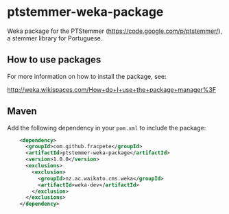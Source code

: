 ptstemmer-weka-package
======================

Weka package for the PTStemmer (https://code.google.com/p/ptstemmer/), a stemmer
library for Portuguese.


How to use packages
-------------------

For more information on how to install the package, see:

http://weka.wikispaces.com/How+do+I+use+the+package+manager%3F


Maven
-----

Add the following dependency in your `pom.xml` to include the package:

```xml
    <dependency>
      <groupId>com.github.fracpete</groupId>
      <artifactId>ptstemmer-weka-package</artifactId>
      <version>1.0.0</version>
      <exclusions>
        <exclusion>
          <groupId>nz.ac.waikato.cms.weka</groupId>
          <artifactId>weka-dev</artifactId>
        </exclusion>
      </exclusions>
    </dependency>
```

